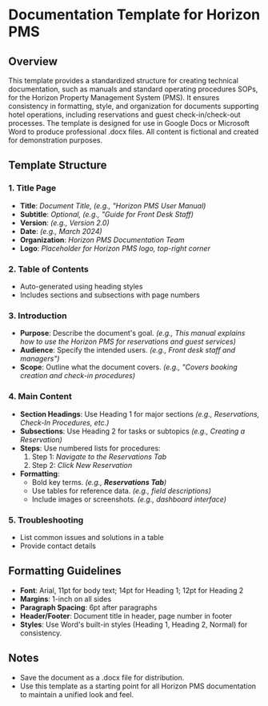 # Documentation Template for Horizon PMS

## Overview
This template provides a standardized structure for creating technical documentation, such as manuals and standard operating procedures SOPs, for the Horizon Property Management System (PMS). It ensures consistency in formatting, style, and organization for documents supporting hotel operations, including reservations and guest check-in/check-out processes. The template is designed for use in Google Docs or Microsoft Word to produce professional .docx files. All content is fictional and created for demonstration purposes.

## Template Structure

### 1. Title Page
- **Title**: *Document Title, (e.g., "Horizon PMS User Manual)*
- **Subtitle**: *Optional, (e.g., "Guide for Front Desk Staff)*
- **Version**: *(e.g., Version 2.0)*
- **Date**: *(e.g., March 2024)*
- **Organization**: *Horizon PMS Documentation Team*
- **Logo**: *Placeholder for Horizon PMS logo, top-right corner*

### 2. Table of Contents
- Auto-generated using heading styles
- Includes sections and subsections with page numbers

### 3. Introduction
- **Purpose**: Describe the document's goal. *(e.g., This manual explains how to use the Horizon PMS for reservations and guest services)*
- **Audience**: Specify the intended users. *(e.g., Front desk staff and managers")*
- **Scope**: Outline what the document covers. *(e.g., "Covers booking creation and check-in procedures)*

### 4. Main Content
- **Section Headings**: Use Heading 1 for major sections *(e.g., Reservations, Check-In Procedures, etc.)*
- **Subsections**: Use Heading 2 for tasks or subtopics *(e.g., Creating a Reservation)*
- **Steps**: Use numbered lists for procedures:
  1. Step 1: *Navigate to the Reservations Tab*
  2. Step 2: *Click New Reservation*
 - **Formatting**:
    - Bold key terms. *(e.g., **Reservations Tab**)*
    - Use tables for reference data. *(e.g., field descriptions)*
    - Include images or screenshots. *(e.g., dashboard interface)*
  
### 5. Troubleshooting
- List common issues and solutions in a table
- Provide contact details

## Formatting Guidelines
- **Font**: Arial, 11pt for body text; 14pt for Heading 1; 12pt for Heading 2
- **Margins**: 1-inch on all sides
- **Paragraph Spacing**: 6pt after paragraphs
- **Header/Footer**: Document title in header, page number in footer
- **Styles**: Use Word's built-in styles (Heading 1, Heading 2, Normal) for consistency.

## Notes
- Save the document as a .docx file for distribution.
- Use this template as a starting point for all Horizon PMS documentation to maintain a unified look and feel.
